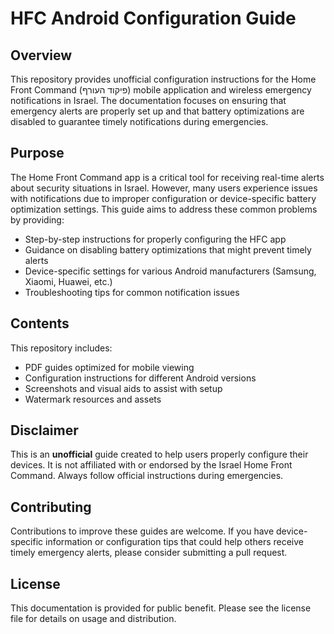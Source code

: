 # HFC Android Configuration Guide

## Overview

This repository provides unofficial configuration instructions for the Home Front Command (פיקוד העורף) mobile application and wireless emergency notifications in Israel. The documentation focuses on ensuring that emergency alerts are properly set up and that battery optimizations are disabled to guarantee timely notifications during emergencies.

## Purpose

The Home Front Command app is a critical tool for receiving real-time alerts about security situations in Israel. However, many users experience issues with notifications due to improper configuration or device-specific battery optimization settings. This guide aims to address these common problems by providing:

- Step-by-step instructions for properly configuring the HFC app
- Guidance on disabling battery optimizations that might prevent timely alerts
- Device-specific settings for various Android manufacturers (Samsung, Xiaomi, Huawei, etc.)
- Troubleshooting tips for common notification issues

## Contents

This repository includes:

- PDF guides optimized for mobile viewing
- Configuration instructions for different Android versions
- Screenshots and visual aids to assist with setup
- Watermark resources and assets

## Disclaimer

This is an **unofficial** guide created to help users properly configure their devices. It is not affiliated with or endorsed by the Israel Home Front Command. Always follow official instructions during emergencies.

## Contributing

Contributions to improve these guides are welcome. If you have device-specific information or configuration tips that could help others receive timely emergency alerts, please consider submitting a pull request.

## License

This documentation is provided for public benefit. Please see the license file for details on usage and distribution.
